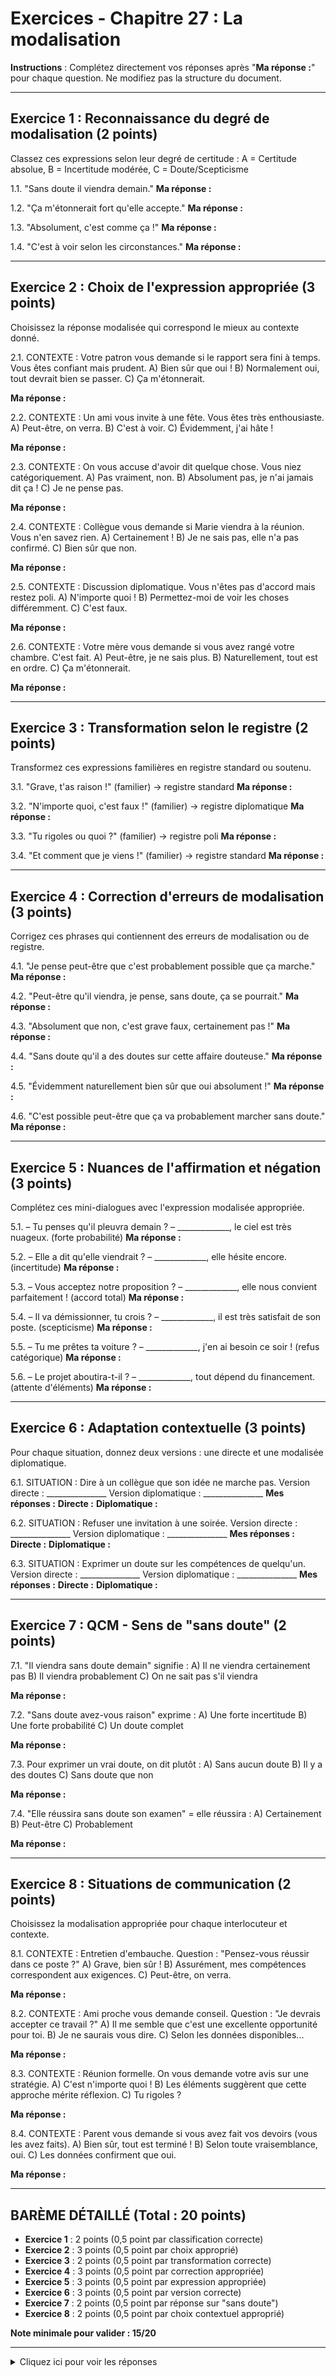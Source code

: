 # Exercices - Chapitre 27 : La modalisation

**Instructions** : Complétez directement vos réponses après "**Ma réponse :**" pour chaque question. Ne modifiez pas la structure du document.

---

## Exercice 1 : Reconnaissance du degré de modalisation (2 points)

Classez ces expressions selon leur degré de certitude : A = Certitude absolue, B = Incertitude modérée, C = Doute/Scepticisme

1.1. "Sans doute il viendra demain."
**Ma réponse :**

1.2. "Ça m'étonnerait fort qu'elle accepte."
**Ma réponse :**

1.3. "Absolument, c'est comme ça !"
**Ma réponse :**

1.4. "C'est à voir selon les circonstances."
**Ma réponse :**

---

## Exercice 2 : Choix de l'expression appropriée (3 points)

Choisissez la réponse modalisée qui correspond le mieux au contexte donné.

2.1. CONTEXTE : Votre patron vous demande si le rapport sera fini à temps. Vous êtes confiant mais prudent.
A) Bien sûr que oui ! B) Normalement oui, tout devrait bien se passer. C) Ça m'étonnerait.

**Ma réponse :**

2.2. CONTEXTE : Un ami vous invite à une fête. Vous êtes très enthousiaste.
A) Peut-être, on verra. B) C'est à voir. C) Évidemment, j'ai hâte !

**Ma réponse :**

2.3. CONTEXTE : On vous accuse d'avoir dit quelque chose. Vous niez catégoriquement.
A) Pas vraiment, non. B) Absolument pas, je n'ai jamais dit ça ! C) Je ne pense pas.

**Ma réponse :**

2.4. CONTEXTE : Collègue vous demande si Marie viendra à la réunion. Vous n'en savez rien.
A) Certainement ! B) Je ne sais pas, elle n'a pas confirmé. C) Bien sûr que non.

**Ma réponse :**

2.5. CONTEXTE : Discussion diplomatique. Vous n'êtes pas d'accord mais restez poli.
A) N'importe quoi ! B) Permettez-moi de voir les choses différemment. C) C'est faux.

**Ma réponse :**

2.6. CONTEXTE : Votre mère vous demande si vous avez rangé votre chambre. C'est fait.
A) Peut-être, je ne sais plus. B) Naturellement, tout est en ordre. C) Ça m'étonnerait.

**Ma réponse :**

---

## Exercice 3 : Transformation selon le registre (2 points)

Transformez ces expressions familières en registre standard ou soutenu.

3.1. "Grave, t'as raison !" (familier) → registre standard
**Ma réponse :**

3.2. "N'importe quoi, c'est faux !" (familier) → registre diplomatique
**Ma réponse :**

3.3. "Tu rigoles ou quoi ?" (familier) → registre poli
**Ma réponse :**

3.4. "Et comment que je viens !" (familier) → registre standard
**Ma réponse :**

---

## Exercice 4 : Correction d'erreurs de modalisation (3 points)

Corrigez ces phrases qui contiennent des erreurs de modalisation ou de registre.

4.1. "Je pense peut-être que c'est probablement possible que ça marche."
**Ma réponse :**

4.2. "Peut-être qu'il viendra, je pense, sans doute, ça se pourrait."
**Ma réponse :**

4.3. "Absolument que non, c'est grave faux, certainement pas !"
**Ma réponse :**

4.4. "Sans doute qu'il a des doutes sur cette affaire douteuse."
**Ma réponse :**

4.5. "Évidemment naturellement bien sûr que oui absolument !"
**Ma réponse :**

4.6. "C'est possible peut-être que ça va probablement marcher sans doute."
**Ma réponse :**

---

## Exercice 5 : Nuances de l'affirmation et négation (3 points)

Complétez ces mini-dialogues avec l'expression modalisée appropriée.

5.1. – Tu penses qu'il pleuvra demain ?
– _____________, le ciel est très nuageux. (forte probabilité)
**Ma réponse :**

5.2. – Elle a dit qu'elle viendrait ?
– _____________, elle hésite encore. (incertitude)
**Ma réponse :**

5.3. – Vous acceptez notre proposition ?
– _____________, elle nous convient parfaitement ! (accord total)
**Ma réponse :**

5.4. – Il va démissionner, tu crois ?
– _____________, il est très satisfait de son poste. (scepticisme)
**Ma réponse :**

5.5. – Tu me prêtes ta voiture ?
– _____________, j'en ai besoin ce soir ! (refus catégorique)
**Ma réponse :**

5.6. – Le projet aboutira-t-il ?
– _____________, tout dépend du financement. (attente d'éléments)
**Ma réponse :**

---

## Exercice 6 : Adaptation contextuelle (3 points)

Pour chaque situation, donnez deux versions : une directe et une modalisée diplomatique.

6.1. SITUATION : Dire à un collègue que son idée ne marche pas.
Version directe : _______________
Version diplomatique : _______________
**Mes réponses :**
**Directe :**
**Diplomatique :**

6.2. SITUATION : Refuser une invitation à une soirée.
Version directe : _______________
Version diplomatique : _______________
**Mes réponses :**
**Directe :**
**Diplomatique :**

6.3. SITUATION : Exprimer un doute sur les compétences de quelqu'un.
Version directe : _______________
Version diplomatique : _______________
**Mes réponses :**
**Directe :**
**Diplomatique :**

---

## Exercice 7 : QCM - Sens de "sans doute" (2 points)

7.1. "Il viendra sans doute demain" signifie :
A) Il ne viendra certainement pas  B) Il viendra probablement  C) On ne sait pas s'il viendra

**Ma réponse :**

7.2. "Sans doute avez-vous raison" exprime :
A) Une forte incertitude  B) Une forte probabilité  C) Un doute complet

**Ma réponse :**

7.3. Pour exprimer un vrai doute, on dit plutôt :
A) Sans aucun doute  B) Il y a des doutes  C) Sans doute que non

**Ma réponse :**

7.4. "Elle réussira sans doute son examen" = elle réussira :
A) Certainement  B) Peut-être  C) Probablement

**Ma réponse :**

---

## Exercice 8 : Situations de communication (2 points)

Choisissez la modalisation appropriée pour chaque interlocuteur et contexte.

8.1. CONTEXTE : Entretien d'embauche. Question : "Pensez-vous réussir dans ce poste ?"
A) Grave, bien sûr !  B) Assurément, mes compétences correspondent aux exigences.  C) Peut-être, on verra.

**Ma réponse :**

8.2. CONTEXTE : Ami proche vous demande conseil. Question : "Je devrais accepter ce travail ?"
A) Il me semble que c'est une excellente opportunité pour toi.  B) Je ne saurais vous dire.  C) Selon les données disponibles...

**Ma réponse :**

8.3. CONTEXTE : Réunion formelle. On vous demande votre avis sur une stratégie.
A) C'est n'importe quoi !  B) Les éléments suggèrent que cette approche mérite réflexion.  C) Tu rigoles ?

**Ma réponse :**

8.4. CONTEXTE : Parent vous demande si vous avez fait vos devoirs (vous les avez faits).
A) Bien sûr, tout est terminé !  B) Selon toute vraisemblance, oui.  C) Les données confirment que oui.

**Ma réponse :**

---

## BARÈME DÉTAILLÉ (Total : 20 points)

- **Exercice 1** : 2 points (0,5 point par classification correcte)
- **Exercice 2** : 3 points (0,5 point par choix approprié)
- **Exercice 3** : 2 points (0,5 point par transformation correcte)
- **Exercice 4** : 3 points (0,5 point par correction appropriée)
- **Exercice 5** : 3 points (0,5 point par expression appropriée)
- **Exercice 6** : 3 points (0,5 point par version correcte)
- **Exercice 7** : 2 points (0,5 point par réponse sur "sans doute")
- **Exercice 8** : 2 points (0,5 point par choix contextuel approprié)

**Note minimale pour valider : 15/20**

---

<details>
<summary>Cliquez ici pour voir les réponses</summary>

### Exercice 1 - Classification du degré de modalisation
1.1 : A (Certitude absolue - "sans doute" = forte probabilité)
1.2 : C (Doute/Scepticisme - "ça m'étonnerait fort" = incrédulité)
1.3 : A (Certitude absolue - "absolument" = confirmation totale)
1.4 : B (Incertitude modérée - "c'est à voir" = attente d'éléments)

### Exercice 2 - Choix contextuel approprié
2.1 : B (Normalement oui, tout devrait bien se passer) - prudence professionnelle
2.2 : C (Évidemment, j'ai hâte !) - enthousiasme amical
2.3 : B (Absolument pas, je n'ai jamais dit ça !) - négation catégorique
2.4 : B (Je ne sais pas, elle n'a pas confirmé) - aveu d'ignorance honnête
2.5 : B (Permettez-moi de voir les choses différemment) - diplomatie
2.6 : B (Naturellement, tout est en ordre) - confirmation naturelle

### Exercice 3 - Transformation de registres
3.1 : "Tout à fait, vous avez raison" ou "Exactement, c'est juste"
3.2 : "Permettez-moi d'avoir quelques réserves sur ce point" 
3.3 : "Êtes-vous sérieux ?" ou "Vraiment ?"
3.4 : "Bien sûr que je viens !" ou "Certainement que je viens !"

### Exercice 4 - Corrections d'erreurs
4.1 : "Je pense que c'est possible" (éviter sur-modalisation)
4.2 : "Peut-être qu'il viendra" ou "Il viendra peut-être" (une seule modalisation)
4.3 : "Absolument pas, c'est faux !" (cohérence de registre)
4.4 : "Il a sans doute des doutes sur cette affaire" (sens correct de "sans doute")
4.5 : "Évidemment !" ou "Bien sûr que oui !" (éviter accumulation)
4.6 : "C'est possible" ou "Ça va probablement marcher" (une modalisation)

### Exercice 5 - Nuances en dialogue
5.1 : "Sans doute" (forte probabilité)
5.2 : "Je ne sais pas" ou "C'est à voir" (incertitude)
5.3 : "Absolument" ou "Bien sûr que oui" (accord total)
5.4 : "Ça m'étonnerait" (scepticisme poli)
5.5 : "Sûrement pas" ou "Absolument pas" (refus catégorique)
5.6 : "C'est à voir" (attente d'éléments)

### Exercice 6 - Adaptation diplomatique
6.1 : 
Directe : "Ton idée ne marche pas"
Diplomatique : "Je ne suis pas sûr que cette approche soit la plus efficace"

6.2 :
Directe : "Non, je ne veux pas venir"
Diplomatique : "Malheureusement, je ne pourrai pas me libérer ce soir-là"

6.3 :
Directe : "Il n'est pas compétent"
Diplomatique : "Il semblerait qu'il ait besoin de formation supplémentaire"

### Exercice 7 - QCM "sans doute"
7.1 : B (Il viendra probablement)
7.2 : B (Une forte probabilité)
7.3 : B (Il y a des doutes)
7.4 : C (Probablement)

### Exercice 8 - Situations de communication
8.1 : B (Assurément, mes compétences correspondent aux exigences) - registre professionnel
8.2 : A (Il me semble que c'est une excellente opportunité pour toi) - conseil amical
8.3 : B (Les éléments suggèrent que cette approche mérite réflexion) - registre formel
8.4 : A (Bien sûr, tout est terminé !) - contexte familial naturel

</details>